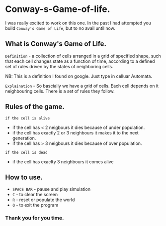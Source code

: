 # Conway-s-Game-of-life.

I was really excited to work on this one. In the past I had attempted you build `Conway's Game of Life`,
but to no avail until now.

## What is Conway's Game of Life.

`Definition` - a collection of cells arranged in a grid of specified shape, such that each cell changes state as a function of time, according to a defined set of rules driven by the states of neighboring cells.

NB: This is a definition I found on google. Just type in celluar Automata.

`Explaination` - So bascially we have a grid of cells. Each cell depends on it neighbouring cells. There is a set of rules they follow.

## Rules of the game.

`if the cell is alive`
- if the cell has < 2 neigbours it dies because of under population.
- if the cell has exactly 2 or 3 neighbours it makes it to the next generation.
- if the cell has > 3 neigbours it dies because of over population.

`if the cell is dead`
- if the cell has exaclty 3 neighbours it comes alive

## How to use.
- `SPACE BAR` - pause and play simulation 
- `C` - to clear the screen
- `R` - reset or populate the world
- `Q` - to exit the program

### Thank you for you time.
